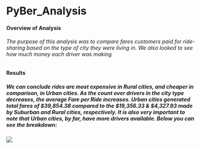 # PyBer_Analysis


#### Overview of Analysis

###### The purpose of this analysis was to compare fares customers paid for ride-sharing based on the type of city they were living in. We also looked to see how much money each driver was making


#### Results

##### We can conclude rides are most expensive in Rural cities, and cheaper in comparison, in Urban cities. As the count over drivers in the city type decreases, the average Fare per Ride increases. Urban cities generated total fares of $39,854.38 compared to the $19,356.33 & $4,327.93 made by Suburban and Rural cities, respectively. It is also very important to note that Urban cities, by far, have more drivers available. Below you can see the breakdown:

![](../main/analysis/pyber_summary_chart.png)

